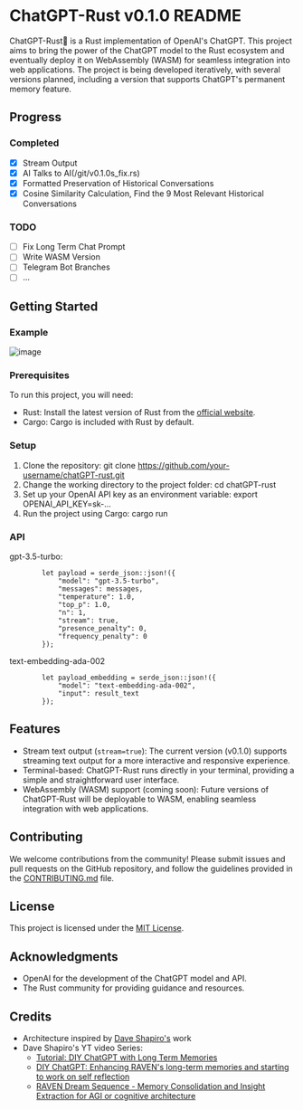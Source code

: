# ChatGPT-Rust v0.1.0 README

ChatGPT-Rust🦀️ is a Rust implementation of OpenAI's ChatGPT. This project aims to bring the power of the ChatGPT model to the Rust ecosystem and eventually deploy it on WebAssembly (WASM) for seamless integration into web applications. The project is being developed iteratively, with several versions planned, including a version that supports ChatGPT's permanent memory feature.

## Progress
### Completed
- [x] Stream Output
- [x] AI Talks to AI(/git/v0.1.0s_fix.rs)
- [x] Formatted Preservation of Historical Conversations
- [x] Cosine Similarity Calculation, Find the 9 Most Relevant Historical Conversations

### TODO
- [ ] Fix Long Term Chat Prompt
- [ ] Write WASM Version
- [ ] Telegram Bot Branches
- [ ] ...

## Getting Started

### Example
![image](https://raw.githubusercontent.com/RevAtN/chatGPT-rust/main/demo.gif)

### Prerequisites

To run this project, you will need:

- Rust: Install the latest version of Rust from the [official website](https://www.rust-lang.org/tools/install).
- Cargo: Cargo is included with Rust by default.

### Setup

1. Clone the repository:
git clone https://github.com/your-username/chatGPT-rust.git
2. Change the working directory to the project folder:
cd chatGPT-rust
3. Set up your OpenAI API key as an environment variable:
export OPENAI_API_KEY=sk-...
4. Run the project using Cargo:
cargo run

### API
gpt-3.5-turbo:
```
        let payload = serde_json::json!({
            "model": "gpt-3.5-turbo",
            "messages": messages,
            "temperature": 1.0,
            "top_p": 1.0,
            "n": 1,
            "stream": true,
            "presence_penalty": 0,
            "frequency_penalty": 0
        });
```
text-embedding-ada-002
```
        let payload_embedding = serde_json::json!({
            "model": "text-embedding-ada-002",
            "input": result_text
        });
```

## Features

- Stream text output (`stream=true`): The current version (v0.1.0) supports streaming text output for a more interactive and responsive experience.
- Terminal-based: ChatGPT-Rust runs directly in your terminal, providing a simple and straightforward user interface.
- WebAssembly (WASM) support (coming soon): Future versions of ChatGPT-Rust will be deployable to WASM, enabling seamless integration with web applications.

## Contributing

We welcome contributions from the community! Please submit issues and pull requests on the GitHub repository, and follow the guidelines provided in the [CONTRIBUTING.md](CONTRIBUTING.md) file.

## License

This project is licensed under the [MIT License](LICENSE.md).

## Acknowledgments

- OpenAI for the development of the ChatGPT model and API.
- The Rust community for providing guidance and resources.

## Credits

- Architecture inspired by [Dave Shapiro's](https://www.patreon.com/daveshap) work
- Dave Shapiro's YT video Series:
  - [Tutorial: DIY ChatGPT with Long Term Memories](https://www.youtube.com/watch?v=c3aiCrk0F0U)
  - [DIY ChatGPT: Enhancing RAVEN's long-term memories and starting to work on self reflection](https://www.youtube.com/watch?v=QGLF3UbDf7g)
  - [RAVEN Dream Sequence - Memory Consolidation and Insight Extraction for AGI or cognitive architecture](https://www.youtube.com/watch?v=QGLF3UbDf7g)


